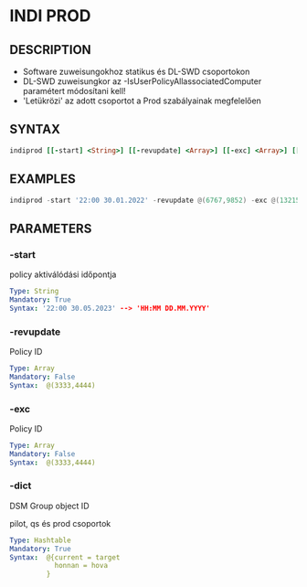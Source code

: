 # INDI PROD

## DESCRIPTION
+ Software zuweisungokhoz statikus és DL-SWD csoportokon
+ DL-SWD zuweisungkor az -IsUserPolicyAllassociatedComputer paramétert módosítani kell!
+ 'Letükrözi' az adott csoportot a Prod szabályainak megfelelően


## SYNTAX

```ruby
indiprod [[-start] <String>] [[-revupdate] <Array>] [[-exc] <Array>] [[-dict] <Hashtable>] 
```

## EXAMPLES

```powershell
indiprod -start '22:00 30.01.2022' -revupdate @(6767,9852) -exc @(13215,15644) -dict @{15616 = 864641}

```

## PARAMETERS

### -start
policy aktiválódási időpontja

```yaml
Type: String
Mandatory: True
Syntax: '22:00 30.05.2023' --> 'HH:MM DD.MM.YYYY'
```

### -revupdate
Policy ID 

```yaml
Type: Array
Mandatory: False
Syntax:  @(3333,4444)
```

### -exc
Policy ID 

```yaml
Type: Array
Mandatory: False
Syntax:  @(3333,4444)
```
### -dict
DSM Group object ID

pilot, qs és prod csoportok
```yaml
Type: Hashtable
Mandatory: True
Syntax:  @{current = target
           honnan = hova
         }
```
